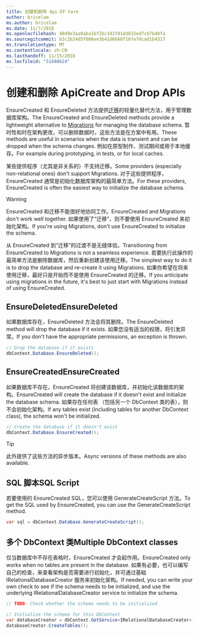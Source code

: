 ```yaml
---
title: 创建和删除 Api-EF Core
author: bricelam
ms.author: bricelam
ms.date: 11/7/2018
ms.openlocfilehash: 40d9e3aa0aba1bf2bc341f01dd815ed7cb7b48fa
ms.sourcegitcommit: b3c2b34d5f006ee3b41d6668f16fe7dcad1b4317
ms.translationtype: MT
ms.contentlocale: zh-CN
ms.lasthandoff: 11/15/2018
ms.locfileid: "51688624"
---
```

# <a name="create-and-drop-apis"></a><span data-ttu-id="04692-102">创建和删除 Api</span><span class="sxs-lookup"><span data-stu-id="04692-102">Create and Drop APIs</span></span>

<span data-ttu-id="04692-103">EnsureCreated 和 EnsureDeleted 方法提供[迁移](migrations/index.md)的轻量化替代方法，用于管理数据库架构。</span><span class="sxs-lookup"><span data-stu-id="04692-103">The EnsureCreated and EnsureDeleted methods provide a lightweight alternative to [Migrations](migrations/index.md) for managing the database schema.</span></span> <span data-ttu-id="04692-104">暂时性和时在架构更改，可以删除数据时，这些方法是在方案中有用。</span><span class="sxs-lookup"><span data-stu-id="04692-104">These methods are useful in scenarios when the data is transient and can be dropped when the schema changes.</span></span> <span data-ttu-id="04692-105">例如在原型制作、测试期间或用于本地缓存。</span><span class="sxs-lookup"><span data-stu-id="04692-105">For example during prototyping, in tests, or for local caches.</span></span>

<span data-ttu-id="04692-106">某些提供程序（尤其是非关系的）不支持迁移。</span><span class="sxs-lookup"><span data-stu-id="04692-106">Some providers (especially non-relational ones) don't support Migrations.</span></span> <span data-ttu-id="04692-107">对于这些提供程序，EnsureCreated 通常是初始化数据库架构的最简单方法。</span><span class="sxs-lookup"><span data-stu-id="04692-107">For these providers, EnsureCreated is often the easiest way to initialize the database schema.</span></span>

> [!WARNING]
> <span data-ttu-id="04692-108">EnsureCreated 和迁移不能很好地协同工作。</span><span class="sxs-lookup"><span data-stu-id="04692-108">EnsureCreated and Migrations don't work well together.</span></span> <span data-ttu-id="04692-109">如果使用了“迁移”，则不要使用 EnsureCreated 来初始化架构。</span><span class="sxs-lookup"><span data-stu-id="04692-109">If you're using Migrations, don't use EnsureCreated to initialize the schema.</span></span>

<span data-ttu-id="04692-110">从 EnsureCreated 到“迁移”的过渡不是无缝体验。</span><span class="sxs-lookup"><span data-stu-id="04692-110">Transitioning from EnsureCreated to Migrations is not a seamless experience.</span></span> <span data-ttu-id="04692-111">若要执行此操作的最简单方法是删除数据库，然后重新创建该使用迁移。</span><span class="sxs-lookup"><span data-stu-id="04692-111">The simplest way to do it is to drop the database and re-create it using Migrations.</span></span> <span data-ttu-id="04692-112">如果你希望在将来使用迁移，最好只是开始而不是使用 EnsureCreated 的迁移。</span><span class="sxs-lookup"><span data-stu-id="04692-112">If you anticipate using migrations in the future, it's best to just start with Migrations instead of using EnsureCreated.</span></span>

## <a name="ensuredeleted"></a><span data-ttu-id="04692-113">EnsureDeleted</span><span class="sxs-lookup"><span data-stu-id="04692-113">EnsureDeleted</span></span>

<span data-ttu-id="04692-114">如果数据库存在，EnsureDeleted 方法会将其删除。</span><span class="sxs-lookup"><span data-stu-id="04692-114">The EnsureDeleted method will drop the database if it exists.</span></span> <span data-ttu-id="04692-115">如果您没有适当的权限，将引发异常。</span><span class="sxs-lookup"><span data-stu-id="04692-115">If you don't have the appropriate permissions, an exception is thrown.</span></span>

``` csharp
// Drop the database if it exists
dbContext.Database.EnsureDeleted();
```

## <a name="ensurecreated"></a><span data-ttu-id="04692-116">EnsureCreated</span><span class="sxs-lookup"><span data-stu-id="04692-116">EnsureCreated</span></span>

<span data-ttu-id="04692-117">如果数据库不存在，EnsureCreated 将创建该数据库，并初始化该数据库的架构。</span><span class="sxs-lookup"><span data-stu-id="04692-117">EnsureCreated will create the database if it doesn't exist and initialize the database schema.</span></span> <span data-ttu-id="04692-118">如果存在任何表 （包括另一个 DbContext 类的表），则不会初始化架构。</span><span class="sxs-lookup"><span data-stu-id="04692-118">If any tables exist (including tables for another DbContext class), the schema won't be initialized.</span></span>

``` csharp
// Create the database if it doesn't exist
dbContext.Database.EnsureCreated();
```

> [!TIP]
> <span data-ttu-id="04692-119">此外提供了这些方法的异步版本。</span><span class="sxs-lookup"><span data-stu-id="04692-119">Async versions of these methods are also available.</span></span>

## <a name="sql-script"></a><span data-ttu-id="04692-120">SQL 脚本</span><span class="sxs-lookup"><span data-stu-id="04692-120">SQL Script</span></span>

<span data-ttu-id="04692-121">若要使用的 EnsureCreated SQL，您可以使用 GenerateCreateScript 方法。</span><span class="sxs-lookup"><span data-stu-id="04692-121">To get the SQL used by EnsureCreated, you can use the GenerateCreateScript method.</span></span>

``` csharp
var sql = dbContext.Database.GenerateCreateScript();
```

## <a name="multiple-dbcontext-classes"></a><span data-ttu-id="04692-122">多个 DbContext 类</span><span class="sxs-lookup"><span data-stu-id="04692-122">Multiple DbContext classes</span></span>

<span data-ttu-id="04692-123">仅当数据库中不存在表格时，EnsureCreated 才会起作用。</span><span class="sxs-lookup"><span data-stu-id="04692-123">EnsureCreated only works when no tables are present in the database.</span></span> <span data-ttu-id="04692-124">如果有必要，也可以编写自己的检查，来查看架构是否需要进行初始化，并可通过基础 IRelationalDatabaseCreator 服务来初始化架构。</span><span class="sxs-lookup"><span data-stu-id="04692-124">If needed, you can write your own check to see if the schema needs to be initialized, and use the underlying IRelationalDatabaseCreator service to initialize the schema.</span></span>

``` csharp
// TODO: Check whether the schema needs to be initialized

// Initialize the schema for this DbContext
var databaseCreator = dbContext.GetService<IRelationalDatabaseCreator>();
databaseCreator.CreateTables();
```
